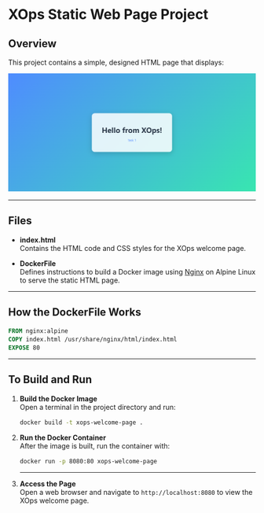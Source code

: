 # XOps Static Web Page Project

## Overview

This project contains a simple, designed HTML page that displays:

![XOps Site](./site.png)


---

## Files

- **index.html**  
  Contains the HTML code and CSS styles for the XOps welcome page.

- **DockerFile**  
  Defines instructions to build a Docker image using [Nginx](https://nginx.org/) on Alpine Linux to serve the static HTML page.

---

## How the DockerFile Works

```dockerfile
FROM nginx:alpine
COPY index.html /usr/share/nginx/html/index.html
EXPOSE 80
```

---
## To Build and Run

1. **Build the Docker Image**  
   Open a terminal in the project directory and run:
   ```bash
   docker build -t xops-welcome-page .
   ```
2. **Run the Docker Container**  
   After the image is built, run the container with:
   ```bash
   docker run -p 8080:80 xops-welcome-page
   ```
   ---
3. **Access the Page**  
   Open a web browser and navigate to `http://localhost:8080` to view the XOps welcome page.
